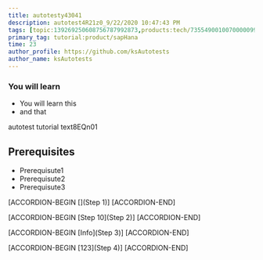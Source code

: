 ```yaml
---
title: autotesty43041
description: autotest4R21z0_9/22/2020 10:47:43 PM
tags: [topic:139269250608756787992873,products:tech/73554900100700000996,tutorial:experience/advanced]
primary_tag: tutorial:product/sapHana
time: 23
author_profile: https://github.com/ksAutotests
author_name: ksAutotests
---
```

### You will learn
- You will learn this
- and that

autotest tutorial text8EQn01

## Prerequisites
- Prerequisute1
- Prerequisute2
- Prerequisute3

[ACCORDION-BEGIN [](Step 1)]
[ACCORDION-END]

[ACCORDION-BEGIN [Step 10](Step 2)]
[ACCORDION-END]

[ACCORDION-BEGIN [Info](Step 3)]
[ACCORDION-END]

[ACCORDION-BEGIN [123](Step 4)]
[ACCORDION-END]

